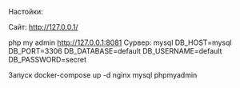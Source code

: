 Настойки: 

Сайт: 
http://127.0.0.1/

php my admin
http://127.0.0.1:8081
Сурвер: mysql
DB_HOST=mysql
DB_PORT=3306
DB_DATABASE=default
DB_USERNAME=default
DB_PASSWORD=secret


Запуск
docker-compose up -d nginx mysql  phpmyadmin